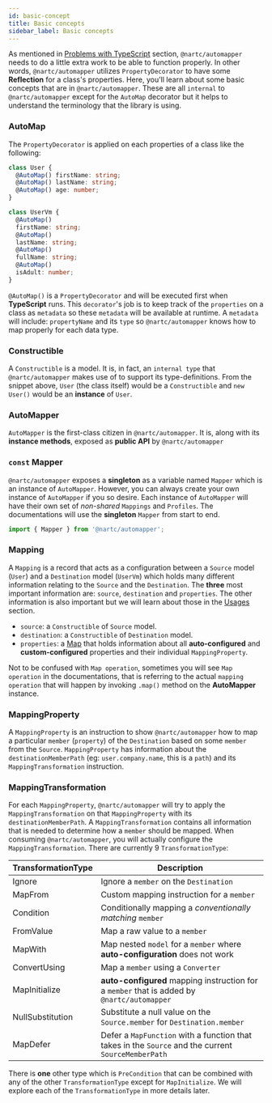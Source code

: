 ```yaml
---
id: basic-concept
title: Basic concepts
sidebar_label: Basic concepts
---
```


As mentioned in [Problems with TypeScript](introduction/problems-with-typescript.md) section, `@nartc/automapper` needs to do a little extra work to be able to function properly.
In other words, `@nartc/automapper` utilizes `PropertyDecorator` to have some **Reflection** for a class's properties. Here, you'll learn about some basic concepts that are in `@nartc/automapper`.
These are all `internal` to `@nartc/automapper` except for the `AutoMap` decorator but it helps to understand the terminology that the library is using.

### AutoMap

The `PropertyDecorator` is applied on each properties of a class like the following:

```typescript
class User {
  @AutoMap() firstName: string;
  @AutoMap() lastName: string;
  @AutoMap() age: number;
}

class UserVm {
  @AutoMap()
  firstName: string;
  @AutoMap()
  lastName: string;
  @AutoMap()
  fullName: string;
  @AutoMap()
  isAdult: number;
}
```

`@AutoMap()` is a `PropertyDecorator` and will be executed first when **TypeScript** runs. This `decorator`'s job is to keep track of the `properties` on a class as `metadata` so these `metadata` will be available at runtime.
A `metadata` will include: `propertyName` and its `type` so `@nartc/automapper` knows how to map properly for each data type.

### Constructible

A `Constructible` is a model. It is, in fact, an `internal type` that `@nartc/automapper` makes use of to support its type-definitions. From the snippet above, `User` (the class itself) would be a `Constructible` and `new User()` would be an **instance** of `User`.

### AutoMapper

`AutoMapper` is the first-class citizen in `@nartc/automapper`. It is, along with its **instance methods**, exposed as **public API** by `@nartc/automapper`

### `const` Mapper

`@nartc/automapper` exposes a **singleton** as a variable named `Mapper` which is an instance of `AutoMapper`. However, you can always create your own instance of `AutoMapper` if you so desire.
Each instance of `AutoMapper` will have their own set of _non-shared_ `Mappings` and `Profiles`. The documentations will use the **singleton** `Mapper` from start to end.

```typescript
import { Mapper } from '@nartc/automapper';
```

### Mapping

A `Mapping` is a record that acts as a configuration between a `Source` model (`User`) and a `Destination` model (`UserVm`) which holds many different information relating to the `Source` and the `Destination`.
The **three** most important information are: `source`, `destination` and `properties`. The other information is also important but we will learn about those in the [Usages](../usages/init/create-map.md) section.

- `source`: a `Constructible` of `Source` model.
- `destination`: a `Constructible` of `Destination` model.
- `properties`: a [Map](https://developer.mozilla.org/en-US/docs/Web/JavaScript/Reference/Global_Objects/Map) that holds information about all **auto-configured** and **custom-configured** properties and their individual `MappingProperty`.

Not to be confused with `Map operation`, sometimes you will see `Map operation` in the documentations, that is referring to the actual `mapping operation` that will happen by invoking `.map()` method on the **AutoMapper** instance.

### MappingProperty

A `MappingProperty` is an instruction to show `@nartc/automapper` how to map a particular `member` (`property`) of the `Destination` based on some `member` from the `Source`.
`MappingProperty` has information about the `destinationMemberPath` (eg: `user.company.name`, this is a `path`) and its `MappingTransformation` instruction.

### MappingTransformation

For each `MappingProperty`, `@nartc/automapper` will try to apply the `MappingTransformation` on that `MappingProperty` with its `destinationMemberPath`. A `MappingTransformation` contains
all information that is needed to determine how a `member` should be mapped. When consuming `@nartc/automapper`, you will actually configure the `MappingTransformation`. There are currently 9 `TransformationType`:

| TransformationType | Description                                                                                         |
| ------------------ | --------------------------------------------------------------------------------------------------- |
| Ignore             | Ignore a `member` on the `Destination`                                                              |
| MapFrom            | Custom mapping instruction for a `member`                                                           |
| Condition          | Conditionally mapping a _conventionally matching_ `member`                                          |
| FromValue          | Map a raw value to a `member`                                                                       |
| MapWith            | Map nested `model` for a `member` where **auto-configuration** does not work                        |
| ConvertUsing       | Map a `member` using a `Converter`                                                                  |
| MapInitialize      | **auto-configured** mapping instruction for a `member` that is added by `@nartc/automapper`         |
| NullSubstitution   | Substitute a null value on the `Source.member` for `Destination.member`                             |
| MapDefer           | Defer a `MapFunction` with a function that takes in the `Source` and the current `SourceMemberPath` |

There is **one** other type which is `PreCondition` that can be combined with any of the other `TransformationType` except for `MapInitialize`. We will explore each of the `TransformationType` in more details later.
